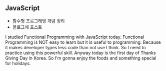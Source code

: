 ## JavaScript
+ 함수형 프로그래밍 개념 정리
+ 블로그에 포스트

I studied Functional Programming with JavaScript today.
Functional Programming is NOT easy to learn but it is useful to programming.
Because it makes developer types less code than not use I think.
So I need to practice using this powerful skill.
Anyway today is the first day of Thanks Giving Day in Korea.
So I'm gonna enjoy the foods and something special for holidays.
